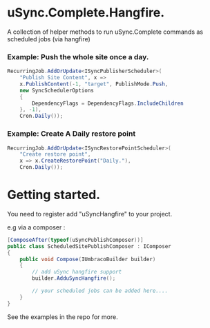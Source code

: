 # uSync.Complete.Hangfire.

A collection of helper methods to run uSync.Complete commands as scheduled jobs (via hangfire)

### Example: Push the whole site once a day. 

```cs
RecurringJob.AddOrUpdate<ISyncPublisherScheduler>(
    "Publish Site Content", x =>
    x.PublishContent(-1, "target", PublishMode.Push,
    new SyncSchedulerOptions
    {
        DependencyFlags = DependencyFlags.IncludeChildren
    }, -1),
    Cron.Daily());
```

### Example: Create A Daily restore point 

```cs
RecurringJob.AddOrUpdate<ISyncRestorePointScheduler>(
    "Create restore point", 
    x => x.CreateRestorePoint("Daily."), 
    Cron.Daily());
```


# Getting started. 
You need to register add "uSyncHangfire" to your project.

e.g via a composer :

```cs
[ComposeAfter(typeof(uSyncPublishComposer))]
public class ScheduledSitePublishComposer : IComposer
{
    public void Compose(IUmbracoBuilder builder)
    {
        // add uSync hangfire support
        builder.AdduSyncHangfire();

        // your scheduled jobs can be added here....
    }
}
```

See the examples in the repo for more. 
